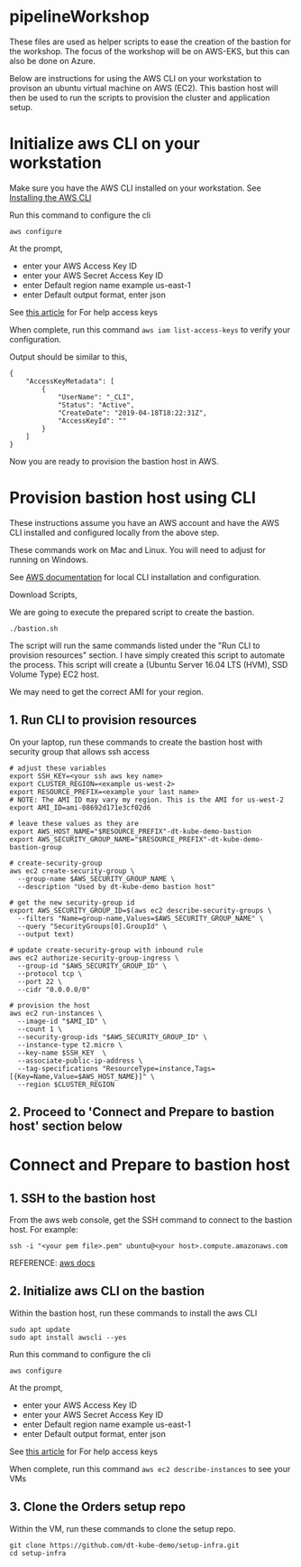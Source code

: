# pipelineWorkshop

These files are used as helper scripts to ease the creation of the bastion for the workshop.
The focus of the workshop will be on AWS-EKS, but this can also be done on Azure.

Below are instructions for using the AWS CLI on your workstation to provison an ubuntu virtual machine on AWS (EC2). This bastion host will then be used to run the scripts to provision the cluster and application setup.

# Initialize aws CLI on your workstation

Make sure you have the AWS CLI installed on your workstation.
See [Installing the AWS CLI](https://docs.aws.amazon.com/cli/latest/userguide/cli-chap-install.html)

Run this command to configure the cli 
```
aws configure
```

At the prompt, 
* enter your AWS Access Key ID
* enter your AWS Secret Access Key ID
* enter Default region name example us-east-1
* enter Default output format, enter json

See [this article](https://aws.amazon.com/blogs/security/wheres-my-secret-access-key/) for For help access keys

When complete, run this command ```aws iam list-access-keys``` to verify your configuration.

Output should be similar to this,

```
{
    "AccessKeyMetadata": [
        {
            "UserName": "_CLI",
            "Status": "Active",
            "CreateDate": "2019-04-18T18:22:31Z",
            "AccessKeyId": ""
        }
    ]
}
```

Now you are ready to provision the bastion host in AWS.

# Provision bastion host using CLI

These instructions assume you have an AWS account and have the AWS CLI installed and configured locally from the above step.

These commands work on Mac and Linux.  You will need to adjust for running on Windows.

See [AWS documentation](https://docs.aws.amazon.com/cli/latest/userguide/cli-chap-welcome.html) for local CLI installation and configuration.

Download Scripts,

We are going to execute the prepared script to create the bastion.
```
./bastion.sh
```
The script will run the same commands listed under the "Run CLI to provision resources" section.
I have simply created this script to automate the process.
This script will create a (Ubuntu Server 16.04 LTS (HVM), SSD Volume Type) EC2 host.

We may need to get the correct AMI for your region.


## 1. Run CLI to provision resources

On your laptop, run these commands to create the bastion host with security group that allows ssh access

```
# adjust these variables
export SSH_KEY=<your ssh aws key name>
export CLUSTER_REGION=<example us-west-2>
export RESOURCE_PREFIX=<example your last name>
# NOTE: The AMI ID may vary my region. This is the AMI for us-west-2 
export AMI_ID=ami-08692d171e3cf02d6

# leave these values as they are
export AWS_HOST_NAME="$RESOURCE_PREFIX"-dt-kube-demo-bastion
export AWS_SECURITY_GROUP_NAME="$RESOURCE_PREFIX"-dt-kube-demo-bastion-group

# create-security-group
aws ec2 create-security-group \
  --group-name $AWS_SECURITY_GROUP_NAME \
  --description "Used by dt-kube-demo bastion host"

# get the new security-group id
export AWS_SECURITY_GROUP_ID=$(aws ec2 describe-security-groups \
  --filters "Name=group-name,Values=$AWS_SECURITY_GROUP_NAME" \
  --query "SecurityGroups[0].GroupId" \
  --output text)

# update create-security-group with inbound rule
aws ec2 authorize-security-group-ingress \
  --group-id "$AWS_SECURITY_GROUP_ID" \
  --protocol tcp \
  --port 22 \
  --cidr "0.0.0.0/0"

# provision the host
aws ec2 run-instances \
  --image-id "$AMI_ID" \
  --count 1 \
  --security-group-ids "$AWS_SECURITY_GROUP_ID" \
  --instance-type t2.micro \
  --key-name $SSH_KEY  \
  --associate-public-ip-address \
  --tag-specifications "ResourceType=instance,Tags=[{Key=Name,Value=$AWS_HOST_NAME}]" \
  --region $CLUSTER_REGION
```

## 2. Proceed to 'Connect and Prepare to bastion host' section below

# Connect and Prepare to bastion host 

## 1. SSH to the bastion host 

From the aws web console, get the SSH command to connect to the bastion host. For example:
```
ssh -i "<your pem file>.pem" ubuntu@<your host>.compute.amazonaws.com
```

REFERENCE: [aws docs](https://docs.aws.amazon.com/AWSEC2/latest/UserGuide/AccessingInstances.html?icmpid=docs_ec2_console)

## 2. Initialize aws CLI on the bastion

Within the bastion host, run these commands to install the aws CLI 
```
sudo apt update
sudo apt install awscli --yes
```

Run this command to configure the cli 
```
aws configure
```

At the prompt, 
* enter your AWS Access Key ID
* enter your AWS Secret Access Key ID
* enter Default region name example us-east-1
* enter Default output format, enter json

See [this article](https://aws.amazon.com/blogs/security/wheres-my-secret-access-key/) for For help access keys

When complete, run this command ```aws ec2 describe-instances``` to see your VMs

## 3. Clone the Orders setup repo

Within the VM, run these commands to clone the setup repo.

```
git clone https://github.com/dt-kube-demo/setup-infra.git
cd setup-infra
```
